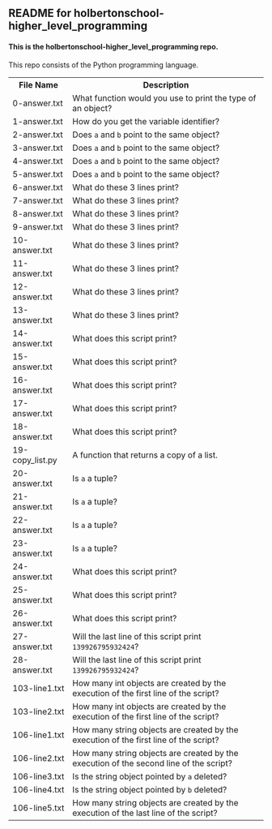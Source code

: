 <!DOCTYPE html>
<html>
<body>
<h2>README for holbertonschool-higher_level_programming</h2>
<h4>This is the holbertonschool-higher_level_programming repo.</h4>
This repo consists of the Python programming language.

<table style="width:100%">
<tr>
<th>File Name</th>
<th>Description</th>
</tr>
<tr>
<td>0-answer.txt</td>
<td>What function would you use to print the type of an object?</td>
</tr>
<tr>
<td>1-answer.txt</td>
<td>How do you get the variable identifier?</td>
</tr>
<tr>
<td>2-answer.txt</td>
<td>Does <code>a</code> and <code>b</code> point to the same object?</td>
</tr>
<tr>
<td>3-answer.txt</td>
<td>Does <code>a</code> and <code>b</code> point to the same object?</td>
</tr>
<tr>
<td>4-answer.txt</td>
<td>Does <code>a</code> and <code>b</code> point to the same object?</td>
</tr>
<tr>
<td>5-answer.txt</td>
<td>Does <code>a</code> and <code>b</code> point to the same object?</td>
</tr>
<tr>
<td>6-answer.txt</td>
<td>What do these 3 lines print?</td>
</tr>
<tr>
<td>7-answer.txt</td>
<td>What do these 3 lines print?</td>
</tr>
<tr>
<td>8-answer.txt</td>
<td>What do these 3 lines print?</td>
</tr>
<tr>
<td>9-answer.txt</td>
<td>What do these 3 lines print?</td>
</tr>
<tr>
<td>10-answer.txt</td>
<td>What do these 3 lines print?</td>
</tr>
<tr>
<td>11-answer.txt</td>
<td>What do these 3 lines print?</td>
</tr>
<tr>
<td>12-answer.txt</td>
<td>What do these 3 lines print?</td>
</tr>
<tr>
<td>13-answer.txt</td>
<td>What do these 3 lines print?</td>
</tr>
<tr>
<td>14-answer.txt</td>
<td>What does this script print?</td>
</tr>
<tr>
<td>15-answer.txt</td>
<td>What does this script print?</td>
</tr>
<tr>
<td>16-answer.txt</td>
<td>What does this script print?</td>
</tr>
<tr>
<td>17-answer.txt</td>
<td>What does this script print?</td>
</tr>
<tr>
<td>18-answer.txt</td>
<td>What does this script print?</td>
</tr>
<tr>
<td>19-copy_list.py</td>
<td>A function that returns a copy of a list.</td>
</tr>
<tr>
<td>20-answer.txt</td>
<td>Is <code>a</code> a tuple?</td>
</tr>
<tr>
<td>21-answer.txt</td>
<td>Is <code>a</code> a tuple?</td>
</tr>
<tr>
<td>22-answer.txt</td>
<td>Is <code>a</code> a tuple?</td>
</tr>
<tr>
<td>23-answer.txt</td>
<td>Is <code>a</code> a tuple?</td>
</tr>
<tr>
<td>24-answer.txt</td>
<td>What does this script print?</td>
</tr>
<tr>
<td>25-answer.txt</td>
<td>What does this script print?</td>
</tr>
<tr>
<td>26-answer.txt</td>
<td>What does this script print?</td>
</tr>
<tr>
<td>27-answer.txt</td>
<td>Will the last line of this script print <code>139926795932424</code>?</td>
</tr>
<tr>
<td>28-answer.txt</td>
<td>Will the last line of this script print <code>139926795932424</code>?</td>
</tr>
<tr>
<td>103-line1.txt</td>
<td>How many int objects are created by the execution of the first line of the script?</td>
</tr>
<tr>
<td>103-line2.txt</td>
<td>How many int objects are created by the execution of the first line of the script?</td>
</tr>
<tr>
<td>106-line1.txt</td>
<td>How many string objects are created by the execution of the first line of the script?</td>
</tr>
<tr>
<td>106-line2.txt</td>
<td>How many string objects are created by the execution of the second line of the script?</td>
</tr>
<tr>
<td>106-line3.txt</td>
<td>Is the string object pointed by <code>a</code> deleted?</td>
</tr>
<tr>
<td>106-line4.txt</td>
<td>Is the string object pointed by <code>b</code> deleted?</td>
</tr>
<tr>
<td>106-line5.txt</td>
<td>How many string objects are created by the execution of the last line of the script?</td>
</tr>
</table>

</body>
</html>
